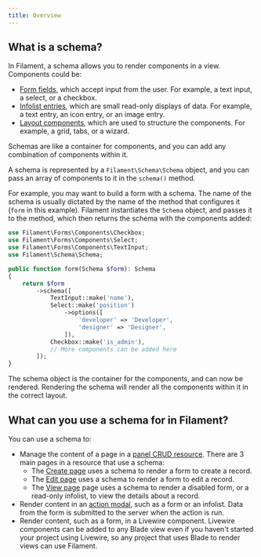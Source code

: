 ```yaml
---
title: Overview
---
```


## What is a schema?

In Filament, a schema allows you to render components in a view. Components could be:

- [Form fields](../forms/fields), which accept input from the user. For example, a text input, a select, or a checkbox.
- [Infolist entries](../infolists/entries), which are small read-only displays of data. For example, a text entry, an icon entry, or an image entry.
- [Layout components](layout), which are used to structure the components. For example, a grid, tabs, or a wizard.

Schemas are like a container for components, and you can add any combination of components within it.

A schema is represented by a `Filament\Schema\Schema` object, and you can pass an array of components to it in the `schema()` method.

For example, you may want to build a form with a schema. The name of the schema is usually dictated by the name of the method that configures it (`form` in this example). Filament instantiates the `Schema` object, and passes it to the method, which then returns the schema with the components added:

```php
use Filament\Forms\Components\Checkbox;
use Filament\Forms\Components\Select;
use Filament\Forms\Components\TextInput;
use Filament\Schema\Schema;

public function form(Schema $form): Schema
{
    return $form
        ->schema([
            TextInput::make('name'),
            Select::make('position')
                ->options([
                    'developer' => 'Developer',
                    'designer' => 'Designer',
                ]),
            Checkbox::make('is_admin'),
            // More components can be added here
        ]);
}
```

The schema object is the container for the components, and can now be rendered. Rendering the schema will render all the components within it in the correct layout.

## What can you use a schema for in Filament?

You can use a schema to:

- Manage the content of a page in a [panel CRUD resource](../panels/resources). There are 3 main pages in a resource that use a schema:
  - The [Create page](../panels/resources/creating-records) uses a schema to render a form to create a record.
  - The [Edit page](../panels/resources/editing-records) uses a schema to render a form to edit a record.
  - The [View page](../panels/resources/viewing-records) page uses a schema to render a disabled form, or a read-only infolist, to view the details about a record.
- Render content in an [action modal](../actions/modals), such as a form or an infolist. Data from the form is submitted to the server when the action is run.
- Render content, such as a form, in a Livewire component. Livewire components can be added to any Blade view even if you haven't started your project using Livewire, so any project that uses Blade to render views can use Filament.
